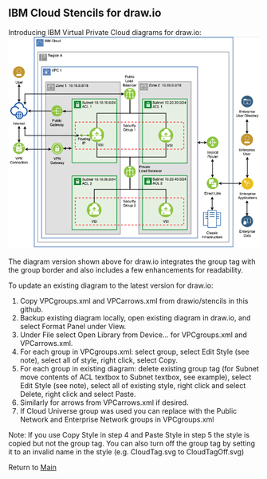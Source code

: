 ## IBM Cloud Stencils for draw.io

Introducing IBM Virtual Private Cloud diagrams for draw.io:
![VPCSimple](/images/vpc-experience-simple.png)

The diagram version shown above for draw.io integrates the group tag with the group border and also includes a few enhancements for readability.

To update an existing diagram to the latest version for draw.io:
1. Copy VPCgroups.xml and VPCarrows.xml from drawio/stencils in this github. 
2. Backup existing diagram locally, open existing diagram in draw.io, and select Format Panel under View.
3. Under File select Open Library from Device... for VPCgroups.xml and VPCarrows.xml.
4. For each group in VPCgroups.xml: select group, select Edit Style (see note), select all of style, right click, select Copy.
5. For each group in existing diagram: delete existing group tag (for Subnet move contents of ACL textbox to Subnet textbox, see example), select Edit Style (see note), select all of existing style, right click and select Delete, right click and select Paste.
6. Similarly for arrows from VPCarrows.xml if desired.
7. If Cloud Universe group was used you can replace with the Public Network and Enterprise Network groups in VPCgroups.xml

Note: If you use Copy Style in step 4 and Paste Style in step 5 the style is copied but not the group tag.  You can also turn off the group tag by setting it to an invalid name in the style (e.g. CloudTag.svg to CloudTagOff.svg)

Return to [Main](/README.md)
